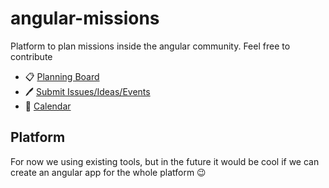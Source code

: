 # angular-missions
Platform to plan missions inside the angular community. Feel free to contribute


* 📋 [Planning Board](https://github.com/AngularCommunity/angular-missions/projects/1)
* 🖊️ [Submit Issues/Ideas/Events](https://github.com/AngularCommunity/angular-missions/issues)
* 📅 [Calendar](https://calendar.google.com/calendar/u/0?cid=YjRvamFhajlib2E4Y2tkZWp1ZXBzbzI0NGdAZ3JvdXAuY2FsZW5kYXIuZ29vZ2xlLmNvbQ)

## Platform
For now we using existing tools, but in the future it would be cool if we can create an angular app for the whole platform 😉
